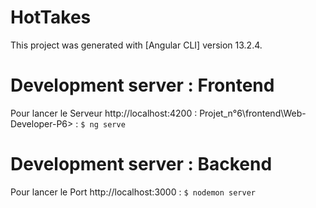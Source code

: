 # HotTakes
This project was generated with [Angular CLI] version 13.2.4.
   
 # Development server : Frontend  
 Pour lancer le Serveur http://localhost:4200 : Projet_n°6\frontend\Web-Developer-P6> : `$ ng serve`

# Development server : Backend  
 Pour lancer le Port http://localhost:3000 : `$ nodemon server`




